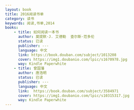 ```yaml
---
layout: book
title: 2016阅读书单
category: 读书
keywords: 阅读,书单,2014
books:
    - title: 如何阅读一本书 
      author: 莫提默·J. 艾德勒  查尔斯·范多伦
      status: 已读
      publisher: ---
      language: 中文
      link: https://book.douban.com/subject/1013208
      cover: https://img1.doubanio.com/lpic/s1670978.jpg 
      way: Kindle Paperwhite
    - title: 曾国藩
      author: 唐浩明 
      status: 已读
      publisher: ---
      language: 中文
      link:  https://book.douban.com/subject/3584971
      cover: https://img1.doubanio.com/lpic/s10315317.jpg 
      way: Kindle Paperwhite
---
```

